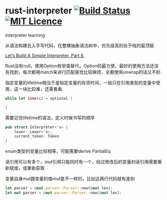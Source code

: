 # rust-interpreter [![Build Status](https://travis-ci.com/Lin-H/rust-interpreter.svg?branch=master)](https://travis-ci.com/Lin-H/rust-interpreter) [![MIT Licence](https://badges.frapsoft.com/os/mit/mit.svg?v=103)](https://opensource.org/licenses/mit-license.php)
interpreter learning

从语法构建去入手写代码，在整棵抽象语法树中，优先级高的处于栈的最顶层

[Let’s Build A Simple Interpreter. Part 8.](https://ruslanspivak.com/lsbasi-part8/)

Rust没有null，使用Option枚举类替代，Option的最方便，最好的使用方法还没有找到，每次都用match来进行匹配感觉比较麻烦，全都使用unwrap的话又不好.

指定变量的lifetime相当于是指定变量的存货时间，一般只在引用类型的变量中使用，这一块比较难，还需看看.

```rs
while let Some(c) = optional {

}
```

需要记住lifetime的语法，定义时候书写的顺序

```rs
pub struct Interpreter<'a> {
    lexer: Lexer<'a>,
    current_token: Token
}
```

enum类型的变量比较相等，可能需要derive PartialEq

读引用可以有多个，mut引用只能同时有一个，经过修改后的变量的读引用需要重新赋值，或重新获取

变量自身mut跟变量的值mut是不一样的，比如这两行代码就有差别

```rs
let parser = &mut parser::Parser::new(&mut lex);
let mut parser = &mut parser::Parser::new(&mut lex);
```